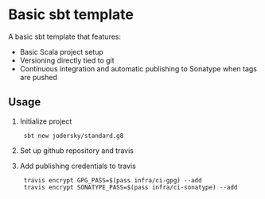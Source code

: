 # Basic sbt template 

A basic sbt template that features:

- Basic Scala project setup
- Versioning directly tied to git
- Continuous integration and automatic publishing to Sonatype when tags are pushed

## Usage

1. Initialize project 

		sbt new jodersky/standard.g8
	   
2. Set up github repository and travis

3. Add publishing credentials to travis

		travis encrypt GPG_PASS=$(pass infra/ci-gpg) --add
		travis encrypt SONATYPE_PASS=$(pass infra/ci-sonatype) --add

